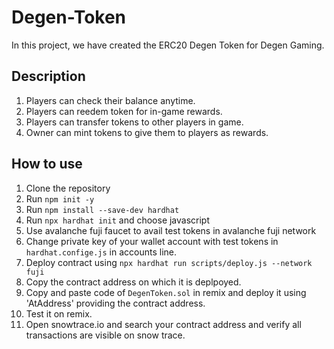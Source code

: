 # Degen-Token
 In this project, we have created the ERC20 Degen Token for Degen Gaming.

 ## Description
 1. Players can check their balance anytime.
 2. Players can reedem token for in-game rewards.
 3. Players can transfer tokens to other players in game.
 4. Owner can mint tokens to give them to players as rewards.

 ## How to use
 1. Clone the repository
 2. Run `npm init -y`
 3. Run `npm install --save-dev hardhat`
 4. Run `npx hardhat init` and choose javascript
 5. Use avalanche fuji faucet to avail test tokens in avalanche fuji network
 6. Change private key of your wallet account with test tokens in `hardhat.confige.js` in accounts line.
 7. Deploy contract using `npx hardhat run scripts/deploy.js --network fuji`
 8. Copy the contract address on which it is deplpoyed.
 9. Copy and paste code of `DegenToken.sol` in remix and deploy it using 'AtAddress' providing the contract address.
 10. Test it on remix.
 11. Open snowtrace.io and search your contract address and verify all transactions are visible on snow trace.
